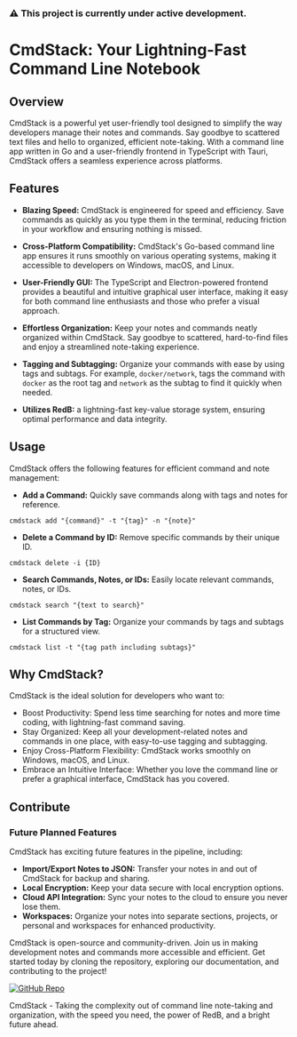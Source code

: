 ### ⚠️ This project is currently under active development.

# CmdStack: Your Lightning-Fast Command Line Notebook

## Overview

CmdStack is a powerful yet user-friendly tool designed to simplify the way developers manage their notes and commands. Say goodbye to scattered text files and hello to organized, efficient note-taking. With a command line app written in Go and a user-friendly frontend in TypeScript with Tauri, CmdStack offers a seamless experience across platforms.

## Features

-   **Blazing Speed:** CmdStack is engineered for speed and efficiency. Save commands as quickly as you type them in the terminal, reducing friction in your workflow and ensuring nothing is missed.

-   **Cross-Platform Compatibility:** CmdStack's Go-based command line app ensures it runs smoothly on various operating systems, making it accessible to developers on Windows, macOS, and Linux.

-   **User-Friendly GUI:** The TypeScript and Electron-powered frontend provides a beautiful and intuitive graphical user interface, making it easy for both command line enthusiasts and those who prefer a visual approach.

-   **Effortless Organization:** Keep your notes and commands neatly organized within CmdStack. Say goodbye to scattered, hard-to-find files and enjoy a streamlined note-taking experience.

-   **Tagging and Subtagging:** Organize your commands with ease by using tags and subtags. For example, `docker/network`, tags the command with `docker` as the root tag and `network` as the subtag to find it quickly when needed.
-   **Utilizes RedB:** a lightning-fast key-value storage system, ensuring optimal performance and data integrity.

## Usage

CmdStack offers the following features for efficient command and note management:

-   **Add a Command:** Quickly save commands along with tags and notes for reference.

```shell
cmdstack add "{command}" -t "{tag}" -n "{note}"
```

-   **Delete a Command by ID:** Remove specific commands by their unique ID.

```shell
cmdstack delete -i {ID}
```

-   **Search Commands, Notes, or IDs:** Easily locate relevant commands, notes, or IDs.

```shell
cmdstack search "{text to search}"
```

-   **List Commands by Tag:** Organize your commands by tags and subtags for a structured view.

```shell
cmdstack list -t "{tag path including subtags}"
```

## Why CmdStack?

CmdStack is the ideal solution for developers who want to:

-   Boost Productivity: Spend less time searching for notes and more time coding, with lightning-fast command saving.
-   Stay Organized: Keep all your development-related notes and commands in one place, with easy-to-use tagging and subtagging.
-   Enjoy Cross-Platform Flexibility: CmdStack works smoothly on Windows, macOS, and Linux.
-   Embrace an Intuitive Interface: Whether you love the command line or prefer a graphical interface, CmdStack has you covered.

## Contribute

### Future Planned Features

CmdStack has exciting future features in the pipeline, including:

-   **Import/Export Notes to JSON:** Transfer your notes in and out of CmdStack for backup and sharing.
-   **Local Encryption:** Keep your data secure with local encryption options.
-   **Cloud API Integration:** Sync your notes to the cloud to ensure you never lose them.
-   **Workspaces:** Organize your notes into separate sections, projects, or personal and workspaces for enhanced productivity.

CmdStack is open-source and community-driven. Join us in making development notes and commands more accessible and efficient. Get started today by cloning the repository, exploring our documentation, and contributing to the project!

[![GitHub Repo](https://img.shields.io/badge/GitHub-Repository-blue.svg)](https://github.com/danyal002/cmd-stack)

CmdStack - Taking the complexity out of command line note-taking and organization, with the speed you need, the power of RedB, and a bright future ahead.

